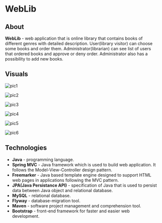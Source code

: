 # WebLib
## About

**WebLib** - web application that is online library that contains books of different genres with detailed description. User(library visitor) can choose some books and order them. 
Administrator(librarian) can see list of users that ordered books and approve or deny order. Administrator also has a possibility to add new books.

## Visuals

![pic1](https://i.postimg.cc/XJS2dhVy/WINWORD-b2a-Ks-Yb-Zk-C.png)

![pic2](https://i.postimg.cc/Rh3zhyGJ/WINWORD-h-JUAbqf3zs.png)

![pic3](https://i.postimg.cc/gJtWYmyP/WINWORD-G2-CMe-Ia-J5p.png)

![pic4](https://i.postimg.cc/yNBBjf62/WINWORD-dk5-EHsbu-HP.png)

![pic5](https://i.postimg.cc/9fp2nGr0/WINWORD-gql-TMdfds7.png)

![pic6](https://i.postimg.cc/Tw5KM7mQ/WINWORD-Nqz-KC0jr-Hp.png)

## Technologies

- **Java** - programming language.
-  **Spring MVC** - Java framework which is used to build web application. It follows the Model-View-Controller design pattern.
- **Freemarker** - Java based template engine designed to support HTML web pages in applications following the MVC pattern.
- **JPA(Java Persistance API)** - specification of Java that is used to persist data between Java object and relational database.
- **MySQL** - relational database.
- **Flyway** - database-migration tool.
- **Maven** - software project management and comprehension tool.
- **Bootstrap** - front-end framework for faster and easier web development.
